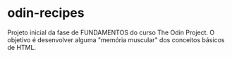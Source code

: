 # odin-recipes

Projeto inicial da fase de FUNDAMENTOS do curso The Odin Project.
O objetivo é desenvolver alguma "memória muscular" dos conceitos básicos de HTML.